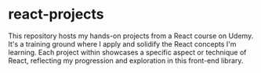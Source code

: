 # react-projects
 This repository hosts my hands-on projects from a React course on Udemy. It's a training ground where I apply and solidify the React concepts I'm learning. Each project within showcases a specific aspect or technique of React, reflecting my progression and exploration in this front-end library.
